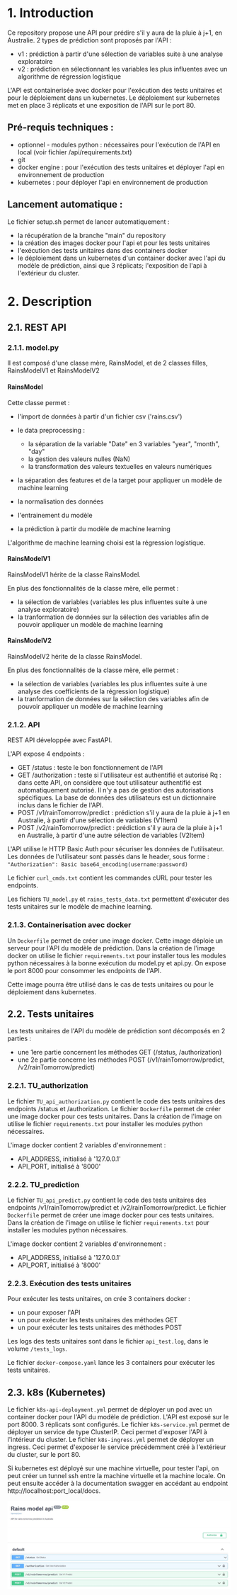 # 1. Introduction

Ce repository propose une API pour prédire s'il y aura de la pluie à j+1, en Australie.
2 types de prédiction sont proposés par l'API :
- v1 : prédiction à partir d'une sélection de variables suite à une analyse exploratoire
- v2 : prédiction en sélectionnant les variables les plus influentes avec un algorithme de régression logistique

L'API est containerisée avec docker pour l'exécution des tests unitaires et pour le déploiement dans un kubernetes.
Le déploiement sur kubernetes met en place 3 réplicats et une exposition de l'API sur le port 80.

## Pré-requis techniques :
- optionnel - modules python : nécessaires pour l'exécution de l'API en local (voir fichier /api/requirements.txt)
- git
- docker engine : pour l'exécution des tests unitaires et déployer l'api en environnement de production
- kubernetes : pour déployer l'api en environnement de production

## Lancement automatique :
Le fichier setup.sh permet de lancer automatiquement :
- la récupération de la branche "main" du repository
- la création des images docker pour l'api et pour les tests unitaires
- l'exécution des tests unitaires dans des containers docker
- le déploiement dans un kubernetes d'un container docker avec l'api du modèle de prédiction, ainsi que 3 réplicats; l'exposition de l'api à l'extérieur du cluster.

# 2. Description
## 2.1. REST API
### 2.1.1. model.py
Il est composé d'une classe mère, RainsModel, et de 2 classes filles, RainsModelV1 et RainsModelV2

#### **RainsModel**
Cette classe permet :
- l'import de données à partir d'un fichier csv ('rains.csv')
- le data preprocessing :
    - la séparation de la variable "Date" en 3 variables "year", "month", "day"
    - la gestion des valeurs nulles (NaN)
    - la transformation des valeurs textuelles en valeurs numériques

- la séparation des features et de la target pour appliquer un modèle de machine learning
- la normalisation des données
- l'entrainement du modèle
- la prédiction à partir du modèle de machine learning

L'algorithme de machine learning choisi est la régression logistique.

#### **RainsModelV1**
RainsModelV1 hérite de la classe RainsModel.

En plus des fonctionnalités de la classe mère, elle permet :
- la sélection de variables (variables les plus influentes suite à une analyse exploratoire)
- la tranformation de données sur la sélection des variables afin de pouvoir appliquer un modèle de machine learning

#### **RainsModelV2**
RainsModelV2 hérite de la classe RainsModel.

En plus des fonctionnalités de la classe mère, elle permet :
- la sélection de variables (variables les plus influentes suite à une analyse des coefficients de la régression logistique)
- la tranformation de données sur la sélection des variables afin de pouvoir appliquer un modèle de machine learning

### 2.1.2. API
REST API développée avec FastAPI.

L'API expose 4 endpoints :
- GET /status : teste le bon fonctionnement de l'API
- GET /authorization : teste si l'utilisateur est authentifié et autorisé
Rq : dans cette API, on considère que tout utilisateur authentifié est automatiquement autorisé. Il n'y a pas de gestion des autorisations spécifiques. La base de données des utilisateurs est un dictionnaire inclus dans le fichier de l'API.
- POST /v1/rainTomorrow/predict : prédiction s'il y aura de la pluie à j+1 en Australie, à partir d'une sélection de variables (V1Item)
- POST /v2/rainTomorrow/predict : prédiction s'il y aura de la pluie à j+1 en Australie, à partir d'une autre sélection de variables (V2Item)

L'API utilise le HTTP Basic Auth pour sécuriser les données de l'utilisateur.
Les données de l'utilisateur sont passés dans le header, sous forme : `"Authorization": Basic base64_encoding(username:password)`

Le fichier `curl_cmds.txt` contient les commandes cURL pour tester les endpoints.

Les fichiers `TU_model.py` et `rains_tests_data.txt` permettent d'exécuter des tests unitaires sur le modèle de machine learning.

### 2.1.3. Containerisation avec docker
Un `Dockerfile` permet de créer une image docker. Cette image déploie un serveur pour l'API du modèle de prédiction. 
Dans la création de l'image docker on utilise le fichier `requirements.txt` pour installer tous les modules python nécessaires à la bonne exécution du model.py et api.py.
On expose le port 8000 pour consommer les endpoints de l'API.

Cette image pourra être utilisé dans le cas de tests unitaires ou pour le déploiement dans kubernetes.


## 2.2. Tests unitaires
Les tests unitaires de l'API du modèle de prédiction sont décomposés en 2 parties :
- une 1ere partie concernent les méthodes GET (/status, /authorization)
- une 2e partie concerne les méthodes POST (/v1/rainTomorrow/predict, /v2/rainTomorrow/predict)

### 2.2.1. TU_authorization
Le fichier `TU_api_authorization.py` contient le code des tests unitaires des endpoints /status et /authorization.
Le fichier `Dockerfile` permet de créer une image docker pour ces tests unitaires. Dans la création de l'image on utilise le fichier `requirements.txt` pour installer les modules python nécessaires.

L'image docker contient 2 variables d'environnement :
- API_ADDRESS, initialisé à '127.0.0.1'
- API_PORT, initialisé à '8000'

### 2.2.2. TU_prediction
Le fichier `TU_api_predict.py` contient le code des tests unitaires des endpoints /v1/rainTomorrow/predict et /v2/rainTomorrow/predict.
Le fichier `Dockerfile` permet de créer une image docker pour ces tests unitaires. Dans la création de l'image on utilise le fichier `requirements.txt` pour installer les modules python nécessaires.

L'image docker contient 2 variables d'environnement :
- API_ADDRESS, initialisé à '127.0.0.1'
- API_PORT, initialisé à '8000'

### 2.2.3. Exécution des tests unitaires
Pour exécuter les tests unitaires, on crée 3 containers docker :
- un pour exposer l'API
- un pour exécuter les tests unitaires des méthodes GET
- un pour exécuter les tests unitaires des méthodes POST

Les logs des tests unitaires sont dans le fichier `api_test.log`, dans le volume `/tests_logs`.

Le fichier `docker-compose.yaml` lance les 3 containers pour exécuter les tests unitaires.

## 2.3. k8s (Kubernetes)
Le fichier `k8s-api-deployment.yml` permet de déployer un pod avec un container docker pour l'API du modèle de prédiction. L'API est exposé sur le port 8000. 3 réplicats sont configurés.
Le fichier `k8s-service.yml` permet de déployer un service de type ClusterIP. Ceci permet d'exposer l'API à l'intérieur du cluster.
Le fichier `k8s-ingress.yml` permet de déployer un ingress. Ceci permet d'exposer le service précédemment créé à l'extérieur du cluster, sur le port 80.

Si kubernetes est déployé sur une machine virtuelle, pour tester l'api, on peut créer un tunnel ssh entre la machine virtuelle et la machine locale. On peut ensuite accéder à la documentation swagger en accédant au endpoint http://localhost:port_local/docs.

![Tester l'API déployé dans 3 Pods de kubernetes](Swagger_API.JPG)